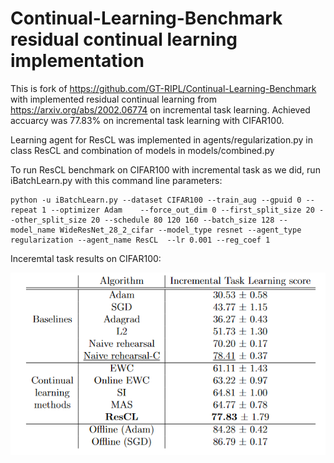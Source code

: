 # Continual-Learning-Benchmark residual continual learning implementation

This is fork of https://github.com/GT-RIPL/Continual-Learning-Benchmark with implemented residual continual learning from https://arxiv.org/abs/2002.06774 on incremental task learning. Achieved accuarcy was 77.83% on incremental task learning with CIFAR100.

Learning agent for ResCL was implemented in agents/regularization.py in class ResCL and combination of models in models/combined.py

To run ResCL benchmark on CIFAR100 with incremental task as we did, run iBatchLearn.py with this command line parameters:

```
python -u iBatchLearn.py --dataset CIFAR100 --train_aug --gpuid 0 --repeat 1 --optimizer Adam    --force_out_dim 0 --first_split_size 20 --other_split_size 20 --schedule 80 120 160 --batch_size 128 --model_name WideResNet_28_2_cifar --model_type resnet --agent_type regularization --agent_name ResCL  --lr 0.001 --reg_coef 1
```

Inceremtal task results on CIFAR100:

<img src="fig/results_rescl_cifar100.png" width="640"></a>
